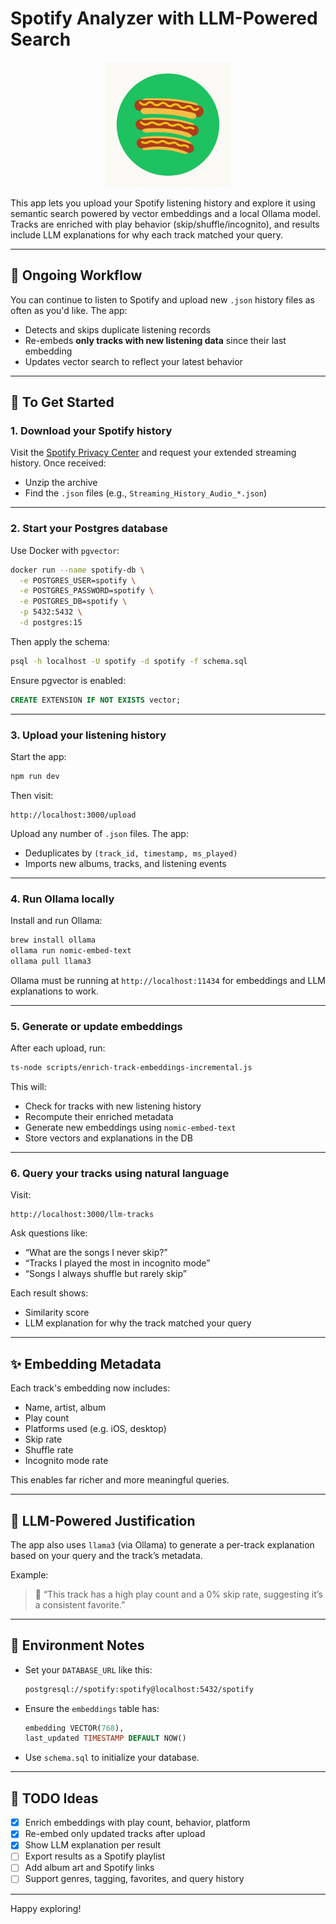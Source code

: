 # Spotify Analyzer with LLM-Powered Search

<p align="center">
  <img src="public/logo.png" width="200" alt="Spotify Analyzer Logo" />
</p>

This app lets you upload your Spotify listening history and explore it using semantic search powered by vector embeddings and a local Ollama model. Tracks are enriched with play behavior (skip/shuffle/incognito), and results include LLM explanations for why each track matched your query.

---

## 🔁 Ongoing Workflow

You can continue to listen to Spotify and upload new `.json` history files as often as you'd like. The app:

- Detects and skips duplicate listening records
- Re-embeds **only tracks with new listening data** since their last embedding
- Updates vector search to reflect your latest behavior

---

## 🧪 To Get Started

### 1. **Download your Spotify history**

Visit the [Spotify Privacy Center](https://www.spotify.com/us/account/privacy/) and request your extended streaming history. Once received:

- Unzip the archive
- Find the `.json` files (e.g., `Streaming_History_Audio_*.json`)

---

### 2. **Start your Postgres database**

Use Docker with `pgvector`:

```bash
docker run --name spotify-db \
  -e POSTGRES_USER=spotify \
  -e POSTGRES_PASSWORD=spotify \
  -e POSTGRES_DB=spotify \
  -p 5432:5432 \
  -d postgres:15
```

Then apply the schema:

```bash
psql -h localhost -U spotify -d spotify -f schema.sql
```

Ensure pgvector is enabled:

```sql
CREATE EXTENSION IF NOT EXISTS vector;
```

---

### 3. **Upload your listening history**

Start the app:

```bash
npm run dev
```

Then visit:

```
http://localhost:3000/upload
```

Upload any number of `.json` files. The app:

- Deduplicates by `(track_id, timestamp, ms_played)`
- Imports new albums, tracks, and listening events

---

### 4. **Run Ollama locally**

Install and run Ollama:

```bash
brew install ollama
ollama run nomic-embed-text
ollama pull llama3
```

Ollama must be running at `http://localhost:11434` for embeddings and LLM explanations to work.

---

### 5. **Generate or update embeddings**

After each upload, run:

```bash
ts-node scripts/enrich-track-embeddings-incremental.js
```

This will:

- Check for tracks with new listening history
- Recompute their enriched metadata
- Generate new embeddings using `nomic-embed-text`
- Store vectors and explanations in the DB

---

### 6. **Query your tracks using natural language**

Visit:

```
http://localhost:3000/llm-tracks
```

Ask questions like:

- “What are the songs I never skip?”
- “Tracks I played the most in incognito mode”
- “Songs I always shuffle but rarely skip”

Each result shows:
- Similarity score
- LLM explanation for why the track matched your query

---

## ✨ Embedding Metadata

Each track's embedding now includes:

- Name, artist, album
- Play count
- Platforms used (e.g. iOS, desktop)
- Skip rate
- Shuffle rate
- Incognito mode rate

This enables far richer and more meaningful queries.

---

## 🧠 LLM-Powered Justification

The app also uses `llama3` (via Ollama) to generate a per-track explanation based on your query and the track’s metadata.

Example:

> **💬** “This track has a high play count and a 0% skip rate, suggesting it’s a consistent favorite.”

---

## 🔧 Environment Notes

- Set your `DATABASE_URL` like this:

  ```bash
  postgresql://spotify:spotify@localhost:5432/spotify
  ```

- Ensure the `embeddings` table has:

  ```sql
  embedding VECTOR(768),
  last_updated TIMESTAMP DEFAULT NOW()
  ```

- Use `schema.sql` to initialize your database.

---

## 🧭 TODO Ideas

- [x] Enrich embeddings with play count, behavior, platform
- [x] Re-embed only updated tracks after upload
- [x] Show LLM explanation per result
- [ ] Export results as a Spotify playlist
- [ ] Add album art and Spotify links
- [ ] Support genres, tagging, favorites, and query history

---

Happy exploring!
